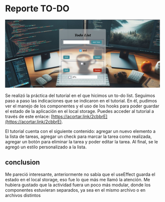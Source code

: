 # Reporte TO-DO

![evi](evidencia.png)

Se realizó la práctica del tutorial en el que hicimos un to-do list. Seguimos paso a paso las indicaciones que se indicaron en el tutorial. En él, pudimos ver el manejo de los componentes y el uso de los hooks para poder guardar el estado de la aplicación en el local storage. Puedes acceder al tutorial a través de este enlace: [https://acortar.link/2cbbrE](https://acortar.link/2cbbrE).

El tutorial cuenta con el siguiente contenido: agregar un nuevo elemento a la lista de tareas, agregar un check para marcar la tarea como realizada, agregar un botón para eliminar la tarea y poder editar la tarea. Al final, se le agregó un estilo personalizado a la lista.

## conclusion
Me pareció interesante, anteriormente no sabía que el useEffect guarda el estado en el local storage, eso fue lo que más me llamó la atención. Me hubiera gustado que la actividad fuera un poco más modular, donde los componentes estuvieran separados, ya sea en el mismo archivo o en archivos distintos